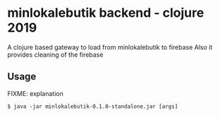 # minlokalebutik backend - clojure 2019    

A clojure based gateway to load from minlokalebutik to firebase
Also it provides cleaning of the firebase


## Usage

FIXME: explanation

    $ java -jar minlokalebutik-0.1.0-standalone.jar [args]

